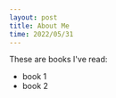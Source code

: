 ```yaml
---
layout: post
title: About Me
time: 2022/05/31
---
```


These are books I've read:

- book 1
- book 2